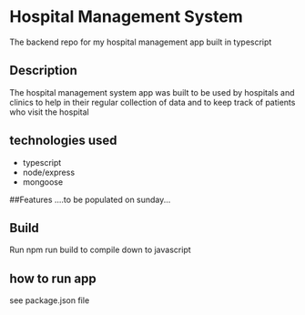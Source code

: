 # Hospital Management System
 The backend repo for my hospital management app built in typescript
 
## Description
 The hospital management system app was built to be used by hospitals and clinics to help in their regular collection of data and to keep track of patients who visit the hospital
 
## technologies used
 - typescript
 - node/express
 - mongoose
 
 ##Features
 ....to be populated on sunday...
 
## Build
  Run  npm run build to compile down to javascript
  
## how to run app
  see package.json file
